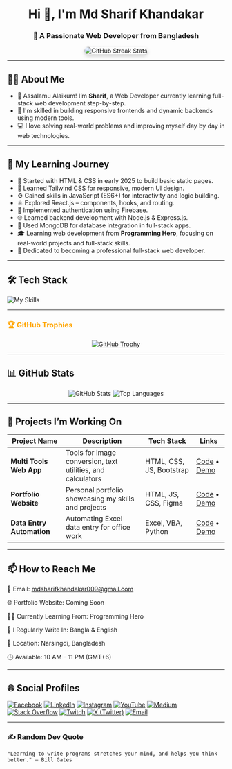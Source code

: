 <h1 align="center">Hi 👋, I'm Md Sharif Khandakar</h1>
<h3 align="center">🚀 A Passionate Web Developer from Bangladesh</h3>

<p align="center">
  <img 
    src="https://streak-stats.demolab.com/?user=mdsharifkhandakar&theme=tokyonight&hide_border=false&date_format=j%20M%5B%20Y%5D" 
    alt="GitHub Streak Stats"
    style="border-radius: 10px; box-shadow: 0 4px 8px rgba(0,0,0,0.2);"
  />
</p>





---

## 🧑‍💻 About Me

- 👋 Assalamu Alaikum! I’m **Sharif**, a Web Developer currently learning full-stack web development step-by-step.
- 🌱 I'm skilled in building responsive frontends and dynamic backends using modern tools.
- 💻 I love solving real-world problems and improving myself day by day in web technologies.

---

## 🚀 My Learning Journey

- 🔰 Started with HTML & CSS in early 2025 to build basic static pages.  
- 🎨 Learned Tailwind CSS for responsive, modern UI design.  
- ⚙️ Gained skills in JavaScript (ES6+) for interactivity and logic building.  
- ⚛️ Explored React.js – components, hooks, and routing.  
- 🔐 Implemented authentication using Firebase.  
- 🌐 Learned backend development with Node.js & Express.js.  
- 💾 Used MongoDB for database integration in full-stack apps.  
- 🎓 Learning web development from **Programming Hero**, focusing on real-world projects and full-stack skills.  
- 🚀 Dedicated to becoming a professional full-stack web developer.




---

## 🛠️ Tech Stack

![My Skills](https://skillicons.dev/icons?i=html,css,js,ts,react,next,nodejs,express,mongodb,postgres,graphql,redux,tailwind,bootstrap,sass,figma,git,github,vscode,vite,vercel,netlify,firebase,postman,prisma)

---

<h3 style="color:#FFA500;">🏆 GitHub Trophies</h3>

<p align="center" style="margin-top: 20px;">
  <a href="https://github.com/ryo-ma/github-profile-trophy">
    <img src="https://github-profile-trophy.vercel.app/?username=mdsharifkhandakar&margin-w=15&margin-h=15" alt="GitHub Trophy" />
  </a>
</p>



---

## 📊 GitHub Stats

<p align="center">
  <img src="https://github-readme-stats.vercel.app/api?username=mdsharifkhandakar&show_icons=true&theme=tokyonight" alt="GitHub Stats" />
  <img src="https://github-readme-stats.vercel.app/api/top-langs/?username=mdsharifkhandakar&layout=compact&theme=tokyonight" alt="Top Languages" />
</p>


---

## 📁 Projects I’m Working On

| Project Name | Description | Tech Stack | Links |
|--------------|-------------|------------|-------|
| **Multi Tools Web App** | Tools for image conversion, text utilities, and calculators | HTML, CSS, JS, Bootstrap | [Code](#) • [Demo](#) |
| **Portfolio Website** | Personal portfolio showcasing my skills and projects | HTML, JS, CSS, Figma | [Code](#) • [Demo](#) |
| **Data Entry Automation** | Automating Excel data entry for office work | Excel, VBA, Python | [Code](#) • [Demo](#) |

---

## 📫 How to Reach Me

📧 Email: mdsharifkhandakar009@gmail.com

🌐 Portfolio Website: Coming Soon

🧑‍💻 Currently Learning From: Programming Hero

📝 I Regularly Write In: Bangla & English

📍 Location: Narsingdi, Bangladesh

🕒 Available: 10 AM – 11 PM (GMT+6)

---

## 🌐 Social Profiles

[![Facebook](https://img.shields.io/badge/Facebook-%231877F2.svg?&style=for-the-badge&logo=facebook&logoColor=white)](https://www.facebook.com/mdsharifkhandakar009)
[![LinkedIn](https://img.shields.io/badge/LinkedIn-%230077B5.svg?&style=for-the-badge&logo=linkedin&logoColor=white)](https://www.linkedin.com/in/mdsharifkhandakar)
[![Instagram](https://img.shields.io/badge/Instagram-%23E4405F.svg?&style=for-the-badge&logo=instagram&logoColor=white)](#)
[![YouTube](https://img.shields.io/badge/YouTube-%23FF0000.svg?&style=for-the-badge&logo=youtube&logoColor=white)](#)
[![Medium](https://img.shields.io/badge/Medium-%2312100E.svg?&style=for-the-badge&logo=medium&logoColor=white)](#)
[![Stack Overflow](https://img.shields.io/badge/Stack_Overflow-%23FE7A16.svg?&style=for-the-badge&logo=stackoverflow&logoColor=white)](#)
[![Twitch](https://img.shields.io/badge/Twitch-%237159E4.svg?&style=for-the-badge&logo=twitch&logoColor=white)](#)
[![X (Twitter)](https://img.shields.io/badge/X-%23000000.svg?&style=for-the-badge&logo=twitter&logoColor=white)](#)
[![Email](https://img.shields.io/badge/Email-%23D14836.svg?&style=for-the-badge&logo=gmail&logoColor=white)](mailto:sharif@gmail.com)



---

### ✍️ Random Dev Quote

```text
"Learning to write programs stretches your mind, and helps you think better." – Bill Gates
